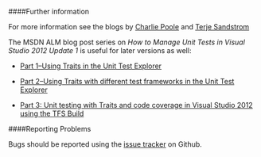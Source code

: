 ####Further information

For more information see the blogs by <a href="http://nunit.com/blogs/" title="Charlie Poole">Charlie Poole</a> and <a href="http://geekswithblogs.net/terje/Default.aspx">Terje Sandstrom</a> 

The MSDN ALM blog post series on _How to Manage Unit Tests in Visual Studio 2012 Update 1_ is useful for later versions as well:

 * <a href="http://blogs.msdn.com/b/visualstudioalm/archive/2012/11/09/how-to-manage-unit-tests-in-visual-studio-2012-update-1-part-1-using-traits-in-the-unit-test-explorer.aspx">Part 1–Using Traits in the Unit Test Explorer</a>

 * <a href="http://blogs.msdn.com/b/visualstudioalm/archive/2012/11/20/part-2-using-traits-with-different-test-frameworks-in-the-unit-test-explorer.aspx">Part 2–Using Traits with different test frameworks in the Unit Test Explorer</a>

 * <a href="http://blogs.msdn.com/b/visualstudioalm/archive/2013/06/11/part-3-unit-testing-with-traits-and-code-coverage-in-visual-studio-2012-using-the-tfs-build-and-the-new-nuget-adapter-approach.aspx">Part 3: Unit testing with Traits and code coverage in Visual Studio 2012 using the TFS Build</a>

####Reporting Problems

Bugs should be reported using the <a href="https://github.com/nunit/nunit3-vs-adapter/issues">issue tracker</a> on Github.

